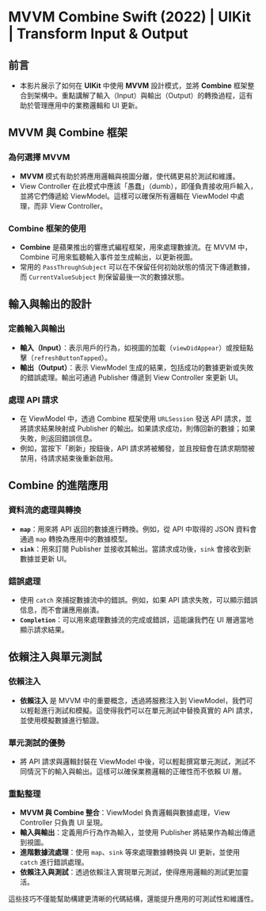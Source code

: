 # MVVM Combine Swift (2022) | UIKit | Transform Input & Output

## 前言
- 本影片展示了如何在 **UIKit** 中使用 **MVVM** 設計模式，並將 **Combine** 框架整合到架構中。重點講解了輸入（Input）與輸出（Output）的轉換過程，這有助於管理應用中的業務邏輯和 UI 更新。

## MVVM 與 Combine 框架

### 為何選擇 MVVM
- **MVVM** 模式有助於將應用邏輯與視圖分離，使代碼更易於測試和維護。
- View Controller 在此模式中應該「愚蠢」（dumb），即僅負責接收用戶輸入，並將它們傳遞給 ViewModel。這樣可以確保所有邏輯在 ViewModel 中處理，而非 View Controller。

### Combine 框架的使用
- **Combine** 是蘋果推出的響應式編程框架，用來處理數據流。在 MVVM 中，Combine 可用來監聽輸入事件並生成輸出，以更新視圖。
- 常用的 `PassThroughSubject` 可以在不保留任何初始狀態的情況下傳遞數據，而 `CurrentValueSubject` 則保留最後一次的數據狀態。

## 輸入與輸出的設計

### 定義輸入與輸出
- **輸入（Input）**：表示用戶的行為，如視圖的加載（`viewDidAppear`）或按鈕點擊（`refreshButtonTapped`）。
- **輸出（Output）**：表示 ViewModel 生成的結果，包括成功的數據更新或失敗的錯誤處理。輸出可通過 Publisher 傳遞到 View Controller 來更新 UI。

### 處理 API 請求
- 在 ViewModel 中，透過 Combine 框架使用 `URLSession` 發送 API 請求，並將請求結果映射成 Publisher 的輸出。如果請求成功，則傳回新的數據；如果失敗，則返回錯誤信息。
- 例如，當按下「刷新」按鈕後，API 請求將被觸發，並且按鈕會在請求期間被禁用，待請求結束後重新啟用。

## Combine 的進階應用

### 資料流的處理與轉換
- **`map`**：用來將 API 返回的數據進行轉換。例如，從 API 中取得的 JSON 資料會通過 `map` 轉換為應用中的數據模型。
- **`sink`**：用來訂閱 Publisher 並接收其輸出。當請求成功後，`sink` 會接收到新數據並更新 UI。

### 錯誤處理
- 使用 `catch` 來捕捉數據流中的錯誤。例如，如果 API 請求失敗，可以顯示錯誤信息，而不會讓應用崩潰。
- **`Completion`**：可以用來處理數據流的完成或錯誤，這能讓我們在 UI 層適當地顯示請求結果。

## 依賴注入與單元測試

### 依賴注入
- **依賴注入** 是 MVVM 中的重要概念，透過將服務注入到 ViewModel，我們可以輕鬆進行測試和模擬。這使得我們可以在單元測試中替換真實的 API 請求，並使用模擬數據進行驗證。

### 單元測試的優勢
- 將 API 請求與邏輯封裝在 ViewModel 中後，可以輕鬆撰寫單元測試，測試不同情況下的輸入與輸出。這樣可以確保業務邏輯的正確性而不依賴 UI 層。

### 重點整理
- **MVVM 與 Combine 整合**：ViewModel 負責邏輯與數據處理，View Controller 只負責 UI 呈現。
- **輸入與輸出**：定義用戶行為作為輸入，並使用 Publisher 將結果作為輸出傳遞到視圖。
- **進階數據流處理**：使用 `map`、`sink` 等來處理數據轉換與 UI 更新，並使用 `catch` 進行錯誤處理。
- **依賴注入與測試**：透過依賴注入實現單元測試，使得應用邏輯的測試更加靈活。

這些技巧不僅能幫助構建更清晰的代碼結構，還能提升應用的可測試性和維護性。
